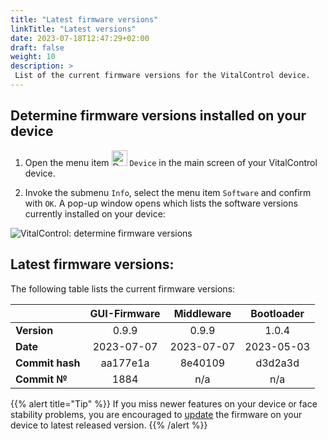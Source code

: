 ```yaml
---
title: "Latest firmware versions"
linkTitle: "Latest versions"
date: 2023-07-18T12:47:29+02:00
draft: false
weight: 10
description: >
 List of the current firmware versions for the VitalControl device.
---
```


## Determine firmware versions installed on your device

1. Open the menu item <img src="/icons/device.svg" width="25" align="bottom" alt="Device" /> `Device` in the main screen of your VitalControl device.

2. Invoke the submenu `Info`, select the menu item `Software` and confirm with `OK`. A pop-up window opens which lists the software versions currently installed on your device:

![VitalControl: determine firmware versions](../images/firmware-versions.png)

## Latest firmware versions:

The following table lists the current firmware versions:

|                 | GUI-Firmware | Middleware  | Bootloader |
|-----------------|:------------:|:-----------:|:----------:|
| **Version**     | 0.9.9        | 0.9.9       | 1.0.4      |
| **Date**        | 2023-07-07   | 2023-07-07  | 2023-05-03 |
| **Commit hash** | aa177e1a     | 8e40109     | d3d2a3d    |
| **Commit №**    | 1884         | n/a         | n/a        |

{{% alert title="Tip" %}}
If you miss newer features on your device or face stability problems, you are encouraged to [update](../update/) the firmware on your device to latest released version.
{{% /alert %}}
